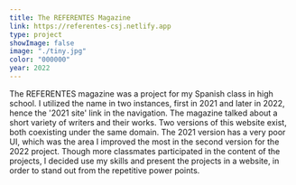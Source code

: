 ```yaml
---
title: The REFERENTES Magazine
link: https://referentes-csj.netlify.app
type: project
showImage: false
image: "./tiny.jpg"
color: "000000"
year: 2022
---
```


The REFERENTES magazine was a project for my Spanish class in high school. I utilized the name in two instances, first in 2021 and later in 2022, hence the '2021 site' link in the navigation. The magazine talked about a short variety of writers and their works. Two versions of this website exist, both coexisting under the same domain. The 2021 version has a very poor UI, which was the area I improved the most in the second version for the 2022 project. Though more classmates participated in the content of the projects, I decided use my skills and present the projects in a website, in order to stand out from the repetitive power points.
